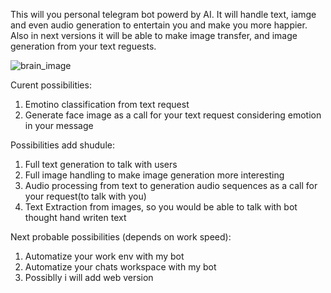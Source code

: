 This will you personal telegram bot powerd by AI. It will handle text, iamge and even audio generation to entertain you and make you more happier.
Also in next versions it will be able to make image transfer, and image generation from your text reguests.

![brain_image](https://github.com/user-attachments/assets/214d99b9-8f9d-4c04-af72-bd1a536e2c06)

Curent possibilities: 
  1. Emotino classification from text request
  2. Generate face image as a call for your text request considering emotion in your message

Possibilities add shudule:
  1. Full text generation to talk with users
  2. Full image handling to make image generation more interesting
  3. Audio processing from text to generation audio sequences as a call for your request(to talk with you)
  4. Text Extraction from images, so you would be able to talk with bot thought hand writen text

Next probable possibilities (depends on work speed):
  1. Automatize your work env with my bot
  2. Automatize your chats workspace with my bot
  3. Possiblly i will add web version
